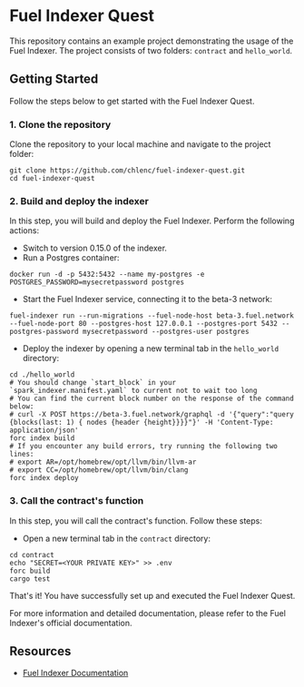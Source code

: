 # Fuel Indexer Quest

This repository contains an example project demonstrating the usage of the Fuel Indexer. The project consists of two folders: `contract` and `hello_world`.

## Getting Started

Follow the steps below to get started with the Fuel Indexer Quest.

### 1. Clone the repository

Clone the repository to your local machine and navigate to the project folder:

```shell
git clone https://github.com/chlenc/fuel-indexer-quest.git
cd fuel-indexer-quest
```

### 2. Build and deploy the indexer

In this step, you will build and deploy the Fuel Indexer. Perform the following actions:

- Switch to version 0.15.0 of the indexer.
- Run a Postgres container:

```shell
docker run -d -p 5432:5432 --name my-postgres -e POSTGRES_PASSWORD=mysecretpassword postgres
```

- Start the Fuel Indexer service, connecting it to the beta-3 network:

```shell
fuel-indexer run --run-migrations --fuel-node-host beta-3.fuel.network --fuel-node-port 80 --postgres-host 127.0.0.1 --postgres-port 5432 --postgres-password mysecretpassword --postgres-user postgres
```

- Deploy the indexer by opening a new terminal tab in the `hello_world` directory:

```shell
cd ./hello_world
# You should change `start_block` in your `spark_indexer.manifest.yaml` to current not to wait too long
# You can find the current block number on the response of the command below:
# curl -X POST https://beta-3.fuel.network/graphql -d '{"query":"query {blocks(last: 1) { nodes {header {height}}}}"}' -H 'Content-Type: application/json'
forc index build
# If you encounter any build errors, try running the following two lines:
# export AR=/opt/homebrew/opt/llvm/bin/llvm-ar 
# export CC=/opt/homebrew/opt/llvm/bin/clang
forc index deploy
```

### 3. Call the contract's function

In this step, you will call the contract's function. Follow these steps:

- Open a new terminal tab in the `contract` directory:

```shell
cd contract
echo "SECRET=<YOUR PRIVATE KEY>" >> .env
forc build
cargo test
```

That's it! You have successfully set up and executed the Fuel Indexer Quest.

For more information and detailed documentation, please refer to the Fuel Indexer's official documentation.

## Resources

- [Fuel Indexer Documentation](https://fuellabs.github.io/fuel-indexer)
